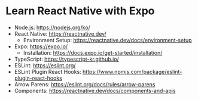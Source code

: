 # Learn React Native with Expo

- Node.js: https://nodejs.org/ko/
- React Native: https://reactnative.dev/
  - Environment Setup: https://reactnative.dev/docs/environment-setup
- Expo: https://expo.io/
  - Installation: https://docs.expo.io/get-started/installation/
- TypeScript: https://typescript-kr.github.io/
- ESLint: https://eslint.org/
- ESLint Plugin React Hooks: https://www.npmjs.com/package/eslint-plugin-react-hooks
- Arrow Parens: https://eslint.org/docs/rules/arrow-parens
- Components: https://reactnative.dev/docs/components-and-apis
